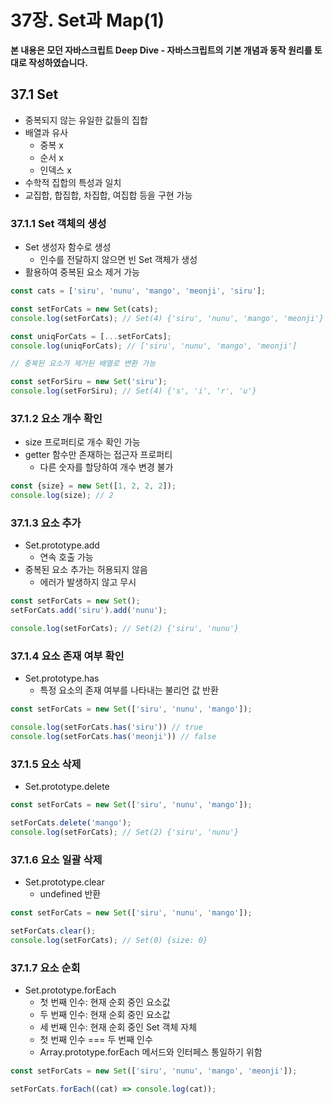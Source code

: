 # 37장. Set과 Map(1)



**본 내용은 모던 자바스크립트 Deep Dive - 자바스크립트의 기본 개념과 동작 원리를 토대로 작성하였습니다.**



## 37.1 Set

* 중복되지 않는 유일한 값들의 집합
* 배열과 유사
  * 중복 x
  * 순서 x
  * 인덱스 x
* 수학적 집합의 특성과 일치
* 교집합, 합집합, 차집합, 여집합 등을 구현 가능



### 37.1.1 Set 객체의 생성

* Set 생성자 함수로 생성
  * 인수를 전달하지 않으면 빈 Set 객체가 생성
* 활용하여 중복된 요소 제거 가능

```JavaScript
const cats = ['siru', 'nunu', 'mango', 'meonji', 'siru'];

const setForCats = new Set(cats);
console.log(setForCats); // Set(4) {'siru', 'nunu', 'mango', 'meonji'}

const uniqForCats = [...setForCats];
console.log(uniqForCats); // ['siru', 'nunu', 'mango', 'meonji']

// 중복된 요소가 제거된 배열로 변환 가능

const setForSiru = new Set('siru');
console.log(setForSiru); // Set(4) {'s', 'i', 'r', 'u'}
```



### 37.1.2 요소 개수 확인

* size 프로퍼티로 개수 확인 가능
* getter 함수만 존재하는 접근자 프로퍼티
  * 다른 숫자를 할당하여 개수 변경 불가

```JavaScript
const {size} = new Set([1, 2, 2, 2]);
console.log(size); // 2
```



### 37.1.3 요소 추가

* Set.prototype.add
  * 연속 호출 가능
* 중복된 요소 추가는 허용되지 않음
  * 에러가 발생하지 않고 무시

```JavaScript
const setForCats = new Set();
setForCats.add('siru').add('nunu');

console.log(setForCats); // Set(2) {'siru', 'nunu'}
```



### 37.1.4 요소 존재 여부 확인

* Set.prototype.has
  * 특정 요소의 존재 여부를 나타내는 불리언 값 반환

```JavaScript
const setForCats = new Set(['siru', 'nunu', 'mango']);

console.log(setForCats.has('siru')) // true
console.log(setForCats.has('meonji')) // false
```



### 37.1.5 요소 삭제

* Set.prototype.delete

```JavaScript
const setForCats = new Set(['siru', 'nunu', 'mango']);

setForCats.delete('mango');
console.log(setForCats); // Set(2) {'siru', 'nunu'}
```



### 37.1.6 요소 일괄 삭제

* Set.prototype.clear
  * undefined 반환

```JavaScript
const setForCats = new Set(['siru', 'nunu', 'mango']);

setForCats.clear();
console.log(setForCats); // Set(0) {size: 0}
```



### 37.1.7 요소 순회

* Set.prototype.forEach
  * 첫 번째 인수: 현재 순회 중인 요소값
  * 두 번째 인수: 현재 순회 중인 요소값
  * 세 번째 인수: 현재 순회 중인 Set 객체 자체
  * 첫 번째 인수 === 두 번째 인수
  * Array.prototype.forEach 메서드와 인터페스 통일하기 위함

```JavaScript
const setForCats = new Set(['siru', 'nunu', 'mango', 'meonji']);

setForCats.forEach((cat) => console.log(cat));
```